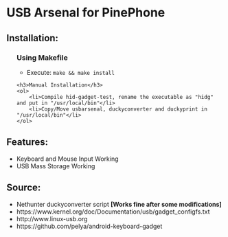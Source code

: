<h1>USB Arsenal for PinePhone</h1>

<h2>Installation:</h2>
<ul>
    <h3>Using Makefile</h3>
    <ul>
        <li>Execute: <code>make && make install</code></li>
    </ul>

    <h3>Manual Installation</h3>
    <ol>
        <li>Compile hid-gadget-test, rename the executable as "hidg" and put in "/usr/local/bin"</li>
        <li>Copy/Move usbarsenal, duckyconverter and duckyprint in "/usr/local/bin"</li>
    </ol>
</ul>

<h2>Features:</h2>
<ul>
    <li>Keyboard and Mouse Input Working</li>
    <li>USB Mass Storage Working</li>
</ul>

<h2>Source:</h2>
<ul>
    <li>Nethunter duckyconverter script <b>[Works fine after some modifications]</b></li>
    <li>https://www.kernel.org/doc/Documentation/usb/gadget_configfs.txt</li>
    <li>http://www.linux-usb.org</li>
    <li>https://github.com/pelya/android-keyboard-gadget</li>
</ul>
